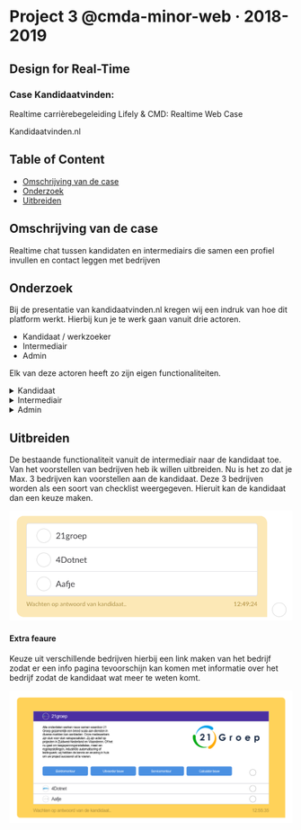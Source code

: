 # Project 3 @cmda-minor-web · 2018-2019

## Design for Real-Time
### Case Kandidaatvinden:
Realtime carrièrebegeleiding
Lifely & CMD: Realtime Web Case

Kandidaatvinden.nl

## Table of Content
- [Omschrijving van de case](omschrijvingvandecase)
- [Onderzoek](onderzoek)
- [Uitbreiden](uitbreiden)

## Omschrijving van de case
Realtime chat tussen kandidaten en intermediairs die samen een profiel invullen en contact leggen met bedrijven

## Onderzoek
Bij de presentatie van kandidaatvinden.nl kregen wij een indruk van hoe dit platform werkt. Hierbij kun je te werk gaan vanuit drie actoren.

- Kandidaat / werkzoeker
- Intermediair
- Admin


Elk van deze actoren heeft zo zijn eigen functionaliteiten.

<details><summary>Kandidaat</summary>
<p>
- een overzicht zien van relevante bedrijven.
- Initieren van een chat.
- Beantwoorden van vragen en het invullen van een formulier.
</p>
</details>

<details><summary>Intermediair</summary>
<p>
- Chat overzicht
- Profiel invullen
- Chatten
- Rijkere chat interacties
</p>
</details>

<details><summary>Admin</summary>
<p>
- Beheren van intermediairs
- Beheren van gebruikers
- Beheren van data / kenmerken
</p>
</details>

## Uitbreiden

De bestaande functionaliteit vanuit de intermediair naar de kandidaat toe. Van het voorstellen van bedrijven heb ik willen uitbreiden. Nu is het zo dat je Max. 3 bedrijven kan voorstellen aan de kandidaat. Deze 3 bedrijven worden als een soort van checklist weergegeven. Hieruit kan de kandidaat dan een keuze maken.

![huidig](https://github.com/NathanKeyzer/project-3-1819/blob/master/public/images/huidig.png)


#### Extra feaure

Keuze uit verschillende bedrijven hierbij een link maken van het bedrijf zodat er een info pagina tevoorschijn kan komen met informatie over het bedrijf zodat de kandidaat wat meer te weten komt.

![extra](https://github.com/NathanKeyzer/project-3-1819/blob/master/public/images/extra.png)

